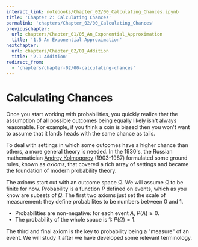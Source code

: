 ```yaml
---
interact_link: notebooks/Chapter_02/00_Calculating_Chances.ipynb
title: 'Chapter 2: Calculating Chances'
permalink: 'chapters/Chapter_02/00_Calculating_Chances'
previouschapter:
  url: chapters/Chapter_01/05_An_Exponential_Approximation
  title: '1.5 An Exponential Approximation'
nextchapter:
  url: chapters/Chapter_02/01_Addition
  title: '2.1 Addition'
redirect_from:
  - 'chapters/chapter-02/00-calculating-chances'
---
```


# Calculating Chances

Once you start working with probabilities, you quickly realize that the assumption of all possible outcomes being equally likely isn't always reasonable. For example, if you think a coin is biased then you won't want to assume that it lands heads with the same chance as tails. 

To deal with settings in which some outcomes have a higher chance than others, a more general theory is needed. In the 1930's, the Russian mathematician [Andrey Kolmogorov](https://en.wikipedia.org/wiki/Andrey_Kolmogorov) (1903-1987) formulated some ground rules, known as *axioms*, that covered a rich array of settings and became the foundation of modern probability theory.

The axioms start out with an outcome space $\Omega$. We will assume $\Omega$ to be finite for now. Probability is a function $P$ defined on events, which as you know are subsets of $\Omega$. The first two axioms just set the scale of measurement: they define probabilites to be numbers between 0 and 1.

- Probabilities are non-negative: for each event $A$, $P(A) \ge 0$.
- The probability of the whole space is 1: $P(\Omega ) = 1$.

The third and final axiom is the key to probability being a "measure" of an event. We will study it after we have developed some relevant terminology.

